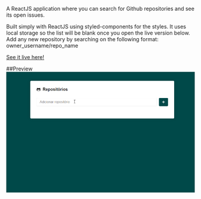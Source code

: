 A ReactJS application where you can search for Github repositories and see its open issues.

Built simply with ReactJS using styled-components for the styles. It uses local storage so the list will be blank once you open the live version below. Add any new repository by searching on the following format: owner_username/repo_name  

[See it live here!](https://repo-issue-viewer.netlify.com/)  

##Preview
![preview](https://raw.githubusercontent.com/PooWoox/repo-issue-viewer/master/repo_issue_viewer_prev.gif)
